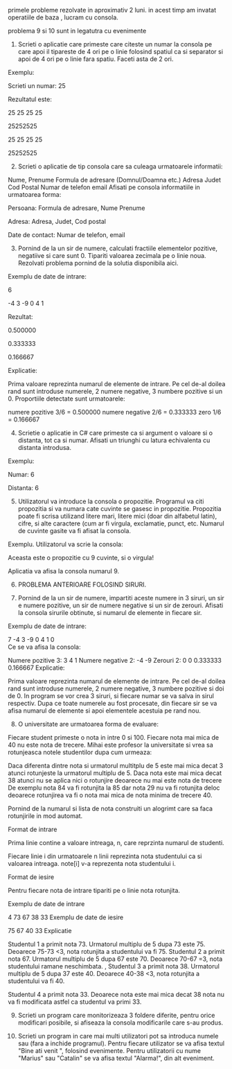 primele probleme rezolvate in aproximativ 2 luni. in acest timp am invatat operatiile de baza , lucram cu consola.

problema 9 si 10 sunt in legatutra cu evenimente



1. Scrieti o aplicatie care primeste care citeste un numar la consola pe care apoi il tipareste de 4 ori pe o linie folosind spatiul ca si separator si apoi de 4 ori pe o linie fara spatiu. Faceti asta de 2 ori.

Exemplu:

Scrieti un numar: 25

Rezultatul este:

25 25 25 25

25252525

25 25 25 25

25252525

2. Scrieti o aplicatie de tip consola care sa culeaga urmatoarele informatii:

Nume, Prenume
Formula de adresare (Domnul/Doamna etc.)
Adresa
Judet
Cod Postal
Numar de telefon
email
Afisati pe consola informatiile in urmatoarea forma:

Persoana: Formula de adresare, Nume Prenume

Adresa: Adresa, Judet, Cod postal

Date de contact: Numar de telefon, email

3. Pornind de la un sir de numere, calculati fractiile elementelor pozitive, negatiive si care sunt 0. Tipariti valoarea zecimala pe o linie noua. Rezolvati problema pornind de la solutia disponibila aici.

Exemplu de date de intrare:

6

-4 3 -9 0 4 1    

Rezultat:

0.500000

0.333333

0.166667

Explicatie:

Prima valoare reprezinta numarul de elemente de intrare. Pe cel de-al doilea rand sunt introduse numerele,
2 numere negative, 3 numbere pozitive si un 0. Proportiile detectate sunt urmatoarele:

numere pozitive 3/6  = 0.500000
numere negative 2/6  = 0.333333
zero 1/6  = 0.166667

4. Scrietie o aplicatie in C# care primeste ca si argument o valoare si o distanta, tot ca si numar. Afisati un triunghi cu latura echivalenta cu distanta introdusa.

Exemplu:

Numar: 6

Distanta: 6


5. Utilizatorul va introduce la consola o propozitie. Programul va citi propozitia si va numara cate cuvinte se gasesc in propozitie. Propozitia poate fi scrisa utilizand litere mari, litere mici (doar din alfabetul latin), cifre, si alte caractere (cum ar fi virgula, exclamatie, punct, etc. Numarul de cuvinte gasite va fi afisat la consola.

Exemplu. Utilizatorul va scrie la consola:

Aceasta este o propozitie cu 9 cuvinte, si o virgula!

Aplicatia va afisa la consola numarul 9.

6. PROBLEMA ANTERIOARE FOLOSIND SIRURI. 

7. Pornind de la un sir de numere, impartiti aceste numere in 3 siruri, un sir e numere pozitive, un sir de numere negative si un sir de zerouri. Afisati la consola sirurile obtinute, si numarul de elemente in fiecare sir.

Exemplu de date de intrare:

7
-4 3 -9 0 4 1 0  
Ce se va afisa la consola:

Numere pozitive 3:
3 4 1
Numere negative 2:
-4 -9
Zerouri 2:
0 0
0.333333
0.166667
Explicatie:

Prima valoare reprezinta numarul de elemente de intrare. Pe cel de-al doilea rand sunt introduse numerele, 2 numere negative,
3 numbere pozitive si doi de 0. In program se vor crea 3 siruri, si fiecare numar se va salva in sirul respectiv. 
Dupa ce toate numerele au fost procesate, din fiecare sir se va afisa numarul de elemente si apoi elementele acestuia pe rand nou.

8. O universitate are urmatoarea forma de evaluare:

Fiecare student primeste o nota in intre 0 si 100.
Fiecare nota mai mica de 40 nu este nota de trecere.
Mihai este profesor la universitate si vrea sa rotunjeasca notele studentilor dupa cum urmeaza:

Daca diferenta dintre nota si urmatorul multitplu de 5 este mai mica decat 3 atunci rotunjeste la urmatorul multiplu de 5.
Daca nota este mai mica decat 38 atunci nu se aplica nici o rotunjire deoarece nu mai este nota de trecere
De exemplu nota 84 va fi rotunjita la 85 dar nota 29 nu va fi rotunjita deloc deoarece rotunjirea va fi o nota mai mica de nota minima de trecere 40.

Pornind de la numarul si lista de nota construiti un alogrimt care sa faca rotunjirile in mod automat.

Format de intrare

Prima linie contine a valoare intreaga, n, care reprzinta numarul de studenti.

Fiecare linie i din urmatoarele n linii reprezinta nota studentului ca si valoarea intreaga. note[i] v-a reprezenta nota studentului i.

Format de iesire

Pentru fiecare nota de intrare tipariti pe o linie nota rotunjita.

Exemplu de date de intrare

4
73
67
38
33
Exemplu de date de iesire

75
67
40
33
Explicatie

Studentul 1 a primit nota 73. Urmatorul multiplu de 5 dupa 73 este 75. Deoarece 75-73 <3, nota rotunjita a studentului va fi 75.
Studentul 2 a primit nota 67. Urmatorul multiplu de 5 dupa 67 este 70. Deoarece 70-67 =3, nota studentului ramane neschimbata.
, Studentul 3 a primit nota 38. Urmatorul multiplu de 5 dupa 37 este 40. Deoarece 40-38 <3,
nota rotunjita a studentului va fi 40.

Studentul 4 a primit nota 33. Deoarece nota este mai mica decat 38 nota nu va fi modificata astfel ca studentul va primi 33.

9. Scrieti un program care monitorizeaza 3 foldere diferite, pentru orice modificari posibile, si afiseaza la consola modificarile care s-au produs.

10. Scrieti un program in care mai multi utilizatori pot sa introduca numele sau (fara a inchide programul). 
Pentru fiecare utilizator se va afisa textul "Bine ati venit ", folosind evenimente. Pentru utilizatorii cu nume "Marius" sau "Catalin" se va afisa textul "Alarma!", din alt eveniment.
